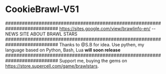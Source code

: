# CookieBrawl-V51
###########################################################################
https://sites.google.com/view/brawlinfo-en/ -- NEWS SITE ABOUT BRAWL STARS
###########################################################################
Thanks to @S.B for idea.
Use pythen, my language based on Python, Bash, Lua **will soon release**
###########################################################################
Support me, buying the gems on https://store.supercell.com/game/brawlstars.

